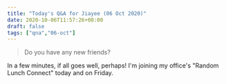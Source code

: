```yaml
---
title: "Today's Q&A for Jiayee (06 Oct 2020)"
date: 2020-10-06T11:57:26+08:00
draft: false
tags: ["qna","06-oct"]
---
```

> Do you have any new friends?

In a few minutes, if all goes well, perhaps! I'm joining my office's "Random Lunch Connect" today and on Friday.
